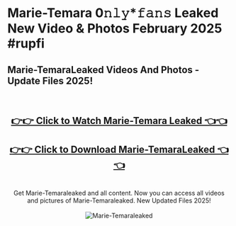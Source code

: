 # Marie-Temara 0𝚗𝚕𝚢*𝚏𝚊𝚗𝚜 Leaked New Video & Photos February 2025 #rupfi

<h2>Marie-TemaraLeaked Videos And Photos - Update Files 2025!</h2>
<br>
<div align="center">
<h2><a href="https://mediaupload.pro?title=Marie-Temara&ref=11F" rel="nofollow">👉👉 Click to Watch Marie-Temara Leaked 👈👈</a></h2>
<h2><a href="https://mediaupload.pro?title=Marie-Temara&ref=11F" rel="nofollow">👉👉 Click to Download Marie-TemaraLeaked 👈👈</a></h2>
<br>
Get Marie-Temaraleaked and all content. Now you can access all videos and pictures of Marie-Temaraleaked. New Updated Files 2025!
<br>
<br>
<a href="https://mediaupload.pro?title=Marie-Temara&ref=11F" rel="nofollow" data-target="animated-image.originalLink"><img src="https://i.ibb.co/Gkj2r4b/banner.png" alt="Marie-Temaraleaked" style="max-width: 100%; display: inline-block;" data-target="animated-image.originalImage"></a>
</div>
<br>

